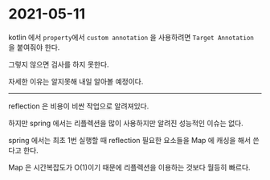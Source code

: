 # 2021-05-11

kotlin 에서 `property`에서 `custom annotation` 을 사용하려면 `Target Annotation` 을 붙여줘야 한다.

그렇지 않으면 검사를 하지 못한다.

자세한 이유는 알지못해 내일 알아볼 예정이다.

---

reflection 은 비용이 비싼 작업으로 알려져있다.

하지만 spring 에서는 리플렉션을 많이 사용하지만 알려진 성능적인 이슈는 없다.

spring 에서는 최초 1번 실행할 때 reflection  필요한 요소들을 Map 에 캐싱을 해서 쓴다고 한다.

Map 은 시간복잡도가 O(1)이기 때문에 리플렉션을 이용하는 것보다 월등히 빠르다.
